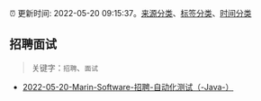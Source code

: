 :alarm_clock: 更新时间: 2022-05-20 09:15:37。[来源分类](../README.md)、[标签分类](../TAGS.md)、[时间分类](../TIMELINE.md)

## 招聘面试


> 关键字：`招聘`、`面试`



- [2022-05-20-Marin-Software-招聘-自动化测试（-Java-）](https://www.v2ex.com/t/854205) 